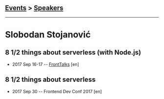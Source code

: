## [Events](../README.md) > [Speakers](../speakers.md)
---

# Slobodan Stojanović

## 8 1&#x2F;2 things about serverless (with Node.js)
- 2017 Sep 16-17 -- [FrontTalks](https://events.yandex.ru/lib/talks/4882/) [en]   
## 8 1&#x2F;2 things about serverless
- 2017 Sep 30 -- Frontend Dev Conf 2017 [en]   
